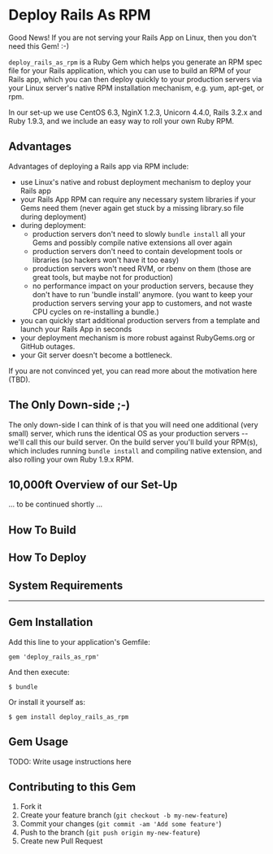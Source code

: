 # Deploy Rails As RPM

Good News! If you are not serving your Rails App on Linux, then you don't need this Gem! :-)

`deploy_rails_as_rpm` is a Ruby Gem which helps you generate an RPM spec file for your Rails application, which you can use to build an RPM of your Rails app, which you can then deploy quickly to your production servers via your Linux server's native RPM installation mechanism, e.g. yum, apt-get, or rpm.

In our set-up we use CentOS 6.3, NginX 1.2.3, Unicorn 4.4.0, Rails 3.2.x and Ruby 1.9.3, and we include an easy way to roll your own Ruby RPM.

## Advantages

Advantages of deploying a Rails app via RPM include:

 * use Linux's native and robust deployment mechanism to deploy your Rails app
 * your Rails App RPM can require any necessary system libraries if your Gems need them
   (never again get stuck by a missing library.so file during deployment)
 * during deployment:
    * production servers don't need to slowly `bundle install` all your Gems and possibly compile native extensions all over again
    * production servers don't need to contain development tools or libraries (so hackers won't have it too easy)
    * production servers won't need RVM, or rbenv on them (those are great tools, but maybe not for production)
    * no performance impact on your production servers, because they don't have to run 'bundle install' anymore.
      (you want to keep your production servers serving your app to customers, and not waste CPU cycles on re-installing a bundle.)
 * you can quickly start additional production servers from a template and launch your Rails App in seconds
 * your deployment mechanism is more robust against RubyGems.org or GitHub outages.
 * your Git server doesn't become a bottleneck.

If you are not convinced yet, you can read more about the motivation here (TBD).

## The Only Down-side ;-)

The only down-side I can think of is that you will need one additional (very small) server, which runs the identical OS as your production servers -- we'll call this our build server. On the build server you'll build your RPM(s), which includes running `bundle install` and compiling native extension, and also rolling your own Ruby 1.9.x RPM. 

## 10,000ft Overview of our Set-Up

... to be continued shortly ...

## How To Build 

## How To Deploy

## System Requirements



-------------------

## Gem Installation

Add this line to your application's Gemfile:

    gem 'deploy_rails_as_rpm'

And then execute:

    $ bundle

Or install it yourself as:

    $ gem install deploy_rails_as_rpm

## Gem Usage

TODO: Write usage instructions here

## Contributing to this Gem

1. Fork it
2. Create your feature branch (`git checkout -b my-new-feature`)
3. Commit your changes (`git commit -am 'Add some feature'`)
4. Push to the branch (`git push origin my-new-feature`)
5. Create new Pull Request
